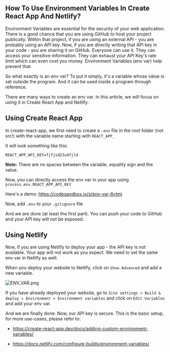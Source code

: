 ## How To Use Environment Variables In Create React App And Netlify?

Environment Variables are essential for the security of your web application. There is a good chance that you are using GitHub to host your project publically. Within that project, if you are using an external API - you are probably using an API key. Now, if you are directly writing that API key in your code - you are sharing it on GitHub. Everyone can use it. They can access your sensitive information. They can exhaust your API Key's rate limit which can even cost you money. Environment Variables (env var) help prevent that. 

So what exactly is an env var? To put it simply, it's a variable whose value is set outside the program. And it can be used inside a program through reference. 

There are many ways to create an env var. In this article, we will focus on using it in Create React App and Netlify.

## Using Create React App

In create-react-app, we first need to create a `.env` file in the root folder (not src!) with the variable name starting with `REACT_APP_`

It will look something like this:


``` 
REACT_APP_API_KEY=fjfjsd23u4fjld
``` 

**Note:** There are no spaces between the variable, equality sign and the value.

Now, you can directly access the env var in your app using `process.env.REACT_APP_API_KEY`

Here's a demo: https://codesandbox.io/s/env-var-6ytmj

Now, add `.env` to your `.gitignore` file

And we are done (at least the first part). You can push your code to GitHub and your API key will not be exposed.

## Using Netlify

Now, if you are using Netlify to deploy your app - the API key is not available. Your app will not work as you expect. We need to set the same env var in Netlify as well.

When you deploy your website to Netlify, click on `Show Advanced` and add a new variable.


![ENV_VAR.png](https://cdn.hashnode.com/res/hashnode/image/upload/v1618754623736/9TtU6Tdg3.png)

 If you have already deployed your website, go to  `Site settings > Build & deploy > Environment > Environment variables` and click on `Edit Variables` and add your env var.

And we are finally done. Now, our API key is secure. This is the basic setup, for more use-cases, please refer to:  

- https://create-react-app.dev/docs/adding-custom-environment-variables/

- https://docs.netlify.com/configure-builds/environment-variables/


